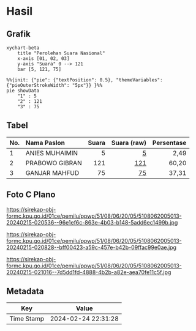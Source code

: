 # Hasil

## Grafik

```mermaid
xychart-beta
    title "Perolehan Suara Nasional"
    x-axis [01, 02, 03]
    y-axis "Suara" 0 --> 121
    bar [5, 121, 75]
```

```mermaid
%%{init: {"pie": {"textPosition": 0.5}, "themeVariables": {"pieOuterStrokeWidth": "5px"}} }%%
pie showData
    "1" : 5
    "2" : 121
    "3" : 75
```

## Tabel

| No. | Nama Paslon    | Suara | Suara (raw) | Persentase |
|:--- |:-------------- | -----:| -----------:| ----------:|
| 1   | ANIES MUHAIMIN | 5     | [5][p-1]    | 2,49       |
| 2   | PRABOWO GIBRAN | 121   | [121][p-2]  | 60,20      |
| 3   | GANJAR MAHFUD  | 75    | [75][p-3]   | 37,31      |


[p-1]: https://github.com/gigit-pemilu/pemilu-2024/blob/main/pilpres/hitung-suara/sub/51-bali/sub/08-buleleng/sub/06-buleleng/sub/2005-baktiseraga/sub/013-tps/sub/paslon-1.txt
[p-2]: https://github.com/gigit-pemilu/pemilu-2024/blob/main/pilpres/hitung-suara/sub/51-bali/sub/08-buleleng/sub/06-buleleng/sub/2005-baktiseraga/sub/013-tps/sub/paslon-2.txt
[p-3]: https://github.com/gigit-pemilu/pemilu-2024/blob/main/pilpres/hitung-suara/sub/51-bali/sub/08-buleleng/sub/06-buleleng/sub/2005-baktiseraga/sub/013-tps/sub/paslon-3.txt

## Foto C Plano

https://sirekap-obj-formc.kpu.go.id/01ce/pemilu/ppwp/51/08/06/20/05/5108062005013-20240215-020536--96e1ef6c-863e-4b03-b148-5add6ec1499b.jpg

https://sirekap-obj-formc.kpu.go.id/01ce/pemilu/ppwp/51/08/06/20/05/5108062005013-20240215-020828--bff00423-a59c-457e-b42b-09ffac99e0ae.jpg

https://sirekap-obj-formc.kpu.go.id/01ce/pemilu/ppwp/51/08/06/20/05/5108062005013-20240215-021016--7d5dd1fd-4888-4b2b-a82e-aea70fe11c5f.jpg


## Metadata

| Key        | Value               |
| ---------- | ------------------- |
| Time Stamp | 2024-02-24 22:31:28 |



